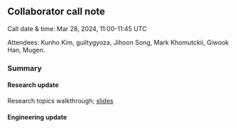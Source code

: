 ## Collaborator call note
Call date & time: Mar 28, 2024, 11:00-11:45 UTC

Attendees: Kunho Kim, guiltygyoza, Jihoon Song, Mark Khomutckii, Giwook Han, Mugen.

### Summary
#### Research update
Research topics walkthrough; [slides](./research-slides.pdf)

#### Engineering update

